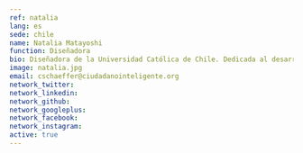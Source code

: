 ```yaml
---
ref: natalia
lang: es
sede: chile
name: Natalia Matayoshi 
function: Diseñadora
bio: Diseñadora de la Universidad Católica de Chile. Dedicada al desarrollo de interfaces. Híbrido cultural, aficionada a las nuevas tecnologías, la música y el café.
image: natalia.jpg
email: cschaeffer@ciudadanointeligente.org
network_twitter:
network_linkedin:
network_github:
network_googleplus:
network_facebook:
network_instagram:
active: true
---
```

